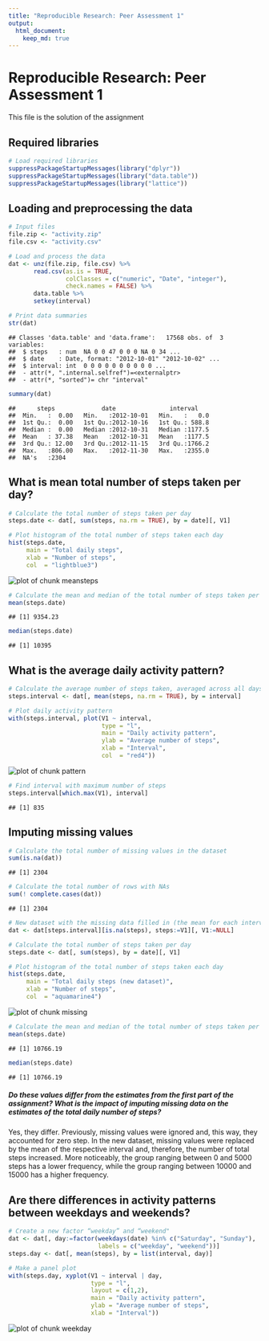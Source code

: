 ```yaml
---
title: "Reproducible Research: Peer Assessment 1"
output: 
  html_document:
    keep_md: true
---
```



# Reproducible Research: Peer Assessment 1
This file is the solution of the assignment


## Required libraries

```r
# Load required libraries
suppressPackageStartupMessages(library("dplyr"))
suppressPackageStartupMessages(library("data.table"))
suppressPackageStartupMessages(library("lattice"))
```

## Loading and preprocessing the data

```r
# Input files
file.zip <- "activity.zip"
file.csv <- "activity.csv"

# Load and process the data
dat <- unz(file.zip, file.csv) %>%
       read.csv(as.is = TRUE,
                colClasses = c("numeric", "Date", "integer"),
                check.names = FALSE) %>%
       data.table %>%
       setkey(interval)

# Print data summaries
str(dat)
```

```
## Classes 'data.table' and 'data.frame':	17568 obs. of  3 variables:
##  $ steps   : num  NA 0 0 47 0 0 0 NA 0 34 ...
##  $ date    : Date, format: "2012-10-01" "2012-10-02" ...
##  $ interval: int  0 0 0 0 0 0 0 0 0 0 ...
##  - attr(*, ".internal.selfref")=<externalptr> 
##  - attr(*, "sorted")= chr "interval"
```

```r
summary(dat)
```

```
##      steps             date               interval     
##  Min.   :  0.00   Min.   :2012-10-01   Min.   :   0.0  
##  1st Qu.:  0.00   1st Qu.:2012-10-16   1st Qu.: 588.8  
##  Median :  0.00   Median :2012-10-31   Median :1177.5  
##  Mean   : 37.38   Mean   :2012-10-31   Mean   :1177.5  
##  3rd Qu.: 12.00   3rd Qu.:2012-11-15   3rd Qu.:1766.2  
##  Max.   :806.00   Max.   :2012-11-30   Max.   :2355.0  
##  NA's   :2304
```


## What is mean total number of steps taken per day?

```r
# Calculate the total number of steps taken per day
steps.date <- dat[, sum(steps, na.rm = TRUE), by = date][, V1]

# Plot histogram of the total number of steps taken each day
hist(steps.date,
     main = "Total daily steps",
     xlab = "Number of steps",
     col  = "lightblue3")
```

![plot of chunk meansteps](figure/meansteps-1.png) 

```r
# Calculate the mean and median of the total number of steps taken per day
mean(steps.date)
```

```
## [1] 9354.23
```

```r
median(steps.date)
```

```
## [1] 10395
```


## What is the average daily activity pattern?

```r
# Calculate the average number of steps taken, averaged across all days
steps.interval <- dat[, mean(steps, na.rm = TRUE), by = interval]

# Plot daily activity pattern
with(steps.interval, plot(V1 ~ interval,
                          type = "l",
                          main = "Daily activity pattern",
                          ylab = "Average number of steps",
                          xlab = "Interval",
                          col  = "red4"))
```

![plot of chunk pattern](figure/pattern-1.png) 

```r
# Find interval with maximum number of steps
steps.interval[which.max(V1), interval]
```

```
## [1] 835
```


## Imputing missing values

```r
# Calculate the total number of missing values in the dataset
sum(is.na(dat))
```

```
## [1] 2304
```

```r
# Calculate the total number of rows with NAs
sum(! complete.cases(dat))
```

```
## [1] 2304
```

```r
# New dataset with the missing data filled in (the mean for each interval)
dat <- dat[steps.interval][is.na(steps), steps:=V1][, V1:=NULL]

# Calculate the total number of steps taken per day
steps.date <- dat[, sum(steps), by = date][, V1]

# Plot histogram of the total number of steps taken each day
hist(steps.date,
     main = "Total daily steps (new dataset)",
     xlab = "Number of steps",
     col  = "aquamarine4")
```

![plot of chunk missing](figure/missing-1.png) 

```r
# Calculate the mean and median of the total number of steps taken per day
mean(steps.date)
```

```
## [1] 10766.19
```

```r
median(steps.date)
```

```
## [1] 10766.19
```

##### Do these values differ from the estimates from the first part of the assignment? What is the impact of imputing missing data on the estimates of the total daily number of steps?
Yes, they differ. 
Previously, missing values were ignored and, this way, they accounted for zero step. In the new dataset, missing values were replaced by the mean of the respective interval and, therefore, the number of total steps increased. More noticeably, the group ranging between 0 and 5000 steps has a lower frequency, while the group ranging between 10000 and 15000 has a higher frequency.

## Are there differences in activity patterns between weekdays and weekends?

```r
# Create a new factor “weekday” and “weekend"
dat <- dat[, day:=factor(weekdays(date) %in% c("Saturday", "Sunday"),
                         labels = c("weekday", "weekend"))]
steps.day <- dat[, mean(steps), by = list(interval, day)]

# Make a panel plot
with(steps.day, xyplot(V1 ~ interval | day,
                       type = "l",
                       layout = c(1,2),
                       main = "Daily activity pattern",
                       ylab = "Average number of steps",
                       xlab = "Interval"))
```

![plot of chunk weekday](figure/weekday-1.png) 



